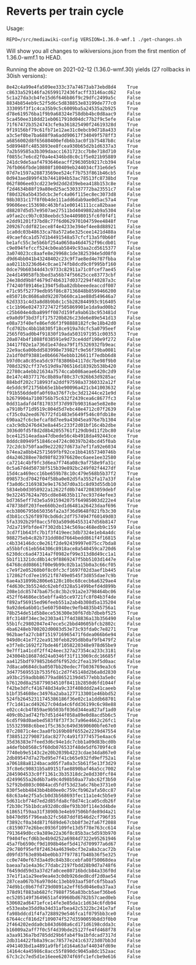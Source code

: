 Reverts per train cycle
======================

Usage:

    REPO=/src/mediawiki-config VERSION=1.36.0-wmf.1 ./get-changes.sh

Will show you all changes to wikiversions.json from the first mention of
1.36.0-wmf.1 to HEAD.

Running the above on 2021-02-12 (1.36.0-wmf.30) yields (27 rollbacks in 30ish versions):

    8e42c4a99e4fa509ee333c37a74673ab73ebd8d4	True
    c8633a529146fa26599172436facff33146acd62	False
    5c1a27da3cb4fe15d6f646b86f9c29dfc2499a5c	False
    8834b854eb9c52f5d6c5d838853e83199de777c0	False
    333095f3f1c4ca35b9c5c6009ba5a24535a2b925	True
    d78e619576ba1f9b9a68324e758dbb4bc0d8aac9	False
    5ca450ee310dd21eb0617910d04dc77b2f9c5efe	False
    71f67472b3524743cfe9a361825490f24619328d	True
    9f19156bf79c61fb71e12ae31c0ebcb9d718a433	False
    a3c5ef0be7ba688f9a6add90617f34049f578ff3	False
    a6856002d8f65680400efdb6b3ac0f1b75487b8c	False
    5d89948fc4853893ee8fcea930b65d2b1d6337a3	True
    7a2b59585a3b309daacc1631723cc7b8e718d710	False
    f0855c7e6cd2f0a4e4346bd8c0c1f5e021b95889	False
    241dc9de5aaf4793646eacff296305b9217cb394	False
    76fb066fbde10808f100409eb244034cf31e6de5	True
    07d7e1597a28873569ee524cf7b753f861b46cb5	False
    0d943aed899f43b7441894b53ac78513fc8738bd	True
    062f806ee03cd223e9d2dd2d39ebea418b153c8e	False
    f2d4634b88f19a80ed25ac530337772ba23551c7	False
    f80d326a5b435dcbc3efc4a06f115ec8ec3073d8	False
    98b3031c17f8f0b4de111add6dab9ae0d5ac57a4	True
    99606eec153698c463bfa1e00141111cca82baae	False
    d88207d5d57e9507ae27511bd4049802ab9a5304	False
    a9fae2cc9b7c038eebdc53e44098015fc6f0f4f1	False
    e2dd91201f37bd8c77f6d062970104759ee4848f	True
    209267cddf821ece8f4e4233e394ef4ee8d88921	False
    1ca0dc03b48633ca78a572a6e325cee1421d488a	False
    49caefdca1d57d1b4491548a57cfcf13a5f0b60f	False
    be1afc55c3e5b6bf254a0650a46d4752f96cdb01	True
    c9e094fefccf524cb0eab5849c93aa2cd5615377	False
    3a074023cc8aafe8e29968c1de3825394e5d08f0	False
    d9d64bb041b43248402c23c9f7ae8ed4e787fbba	False
    aa0211b3236d64c0cae174fb8dcd9c0f995bf160	False
    0dce79b60344d43c9733c82911a71c0fcef7ae45	False
    2e4d149058fb3bed3a56b74f56625cce83773cbf	False
    24e38dd9b8f4679d74b6317d0372294f40287a3c	False
    f74240f89146e1394f5dba82dbbeeedeaccdf007	False
    e71c95f52779edb95f86c87136848b8599466200	False
    e850710c8686a8d92207b660ca1ae88d549646a7	False
    62d3331c4d3a8d8b9b8c1c5b282844993c916405	False
    c1c1b96e02473727472f505869901e1da9ad00b2	False
    c25b604e4dba899ff087d159fa9ab61bc953481d	True
    e9a0d9f3bd3f1f175720b826c23de6e89e541d13	False
    e08a73f40efe86efd6f3f98888182fc9e18b42d0	False
    fcd702bc4bb1b8305f18ce919a7dcfc5a0795eef	False
    2565f05ad0b4f91830f19ada5031971951c00353	True
    20a074b4f1088f038591e9d73ce4ddf190e9f272	False
    34417f02e1a736d1e47dea79f1f5326932fb9eac	False
    22e9ac6a00bdd583998e73982fc9e56f39ba0081	False
    2a1df0df93881e0b66676ebbb126611f7edbb6d8	False
    b97d0ca8c85ea5dc97f83806b4117dc7be98f9b0	False
    708d3292cff37e519d9a706516d18392b538b420	False
    22780ca4ebb21634a7574ccab086aeae6420c2d9	False
    8e147c40377176c8b89af80c37c926b63d9285ac	False
    884bdf202c718993fa2ddf97598a37360332a12f	False
    4e5ddc9f21756b65e1bbe90096a421cb41003632	False
    f91b556dde0fa0f69a376f7cbc3d21244ce21e9d	False
    b2679904a7100756b75c632f2439cea6c8677fc3	False
    0dd31adafd4f817033f37d997b90316ae5e82e8e	False
    a7910bf71d9519c804d5d7ebc48e4712c07f2639	False
    cf35c0a2eed676772fd1483e5649f546c0fdb18e	False
    690aa2fc6cbefcaf8d7ee9a43045ea976e7b1304	False
    ca3c9db2476d43e8a445c233f2d01bf16c4b2dbe	False
    3036d0fd5f8d2d8b42055761f129db9d11f2bc80	False
    bce412514eadaa47dbede56c4b4918da492443ce	True
    8dddc80949f51846ce4724c00397b24bcd45f0ab	False
    72c2dcb750faad9e222027d673a7ef1fa92e6034	False
    b74ea2a8bb42571569fbf92ce1bb41657340746b	False
    d4a246288ee78d98f823976620ec6aee1ee32580	False
    ca7214c4bf9fc3d6ea7f746a08c9af758e9fa31c	False
    0c5a67d4d50738f515b39e892bc249f02f4427df	False
    15d4ca469ecc16be659b78c10c479e568b5b37f2	True
    098573cd7042f04f58ba0e02d5fa3552fa17a33f	False
    f3a0d6c3169383e9e1763d7d0a31c8d93d55db10	False
    5834eb0d3058922a12622fd0b74472083059debf	False
    9e322457624a705cd8e84635b117ec937d4efee3	False
    bd7365eff7d3e5a5915942075f64985003d222e4	False
    478738df203fee660b2ed1d6481a26423daaf696	True
    ecb3806795b650356fa2a3f36d9648f021fb3c30	False
    d3b81cc526f8970cbd6dc2df7574947f60149d03	False
    5fa3392b29f0acc5f03a509d64553147d56b8147	True
    7d2a719fbfde47f302db134c569ac468edb9c159	False
    3cd7f1b643fc7b1f3f419eec3db7324e1eb4a4dc	False
    988275eb4c82b731dd08d7664bedd861f4f16815	False
    c4b334146dcc0e261f2de92439997e075cc7bda8	False
    a55bbfc61eb564306c8918ace8a540459ca720d6	False
    6230dcc6ad47314a7f0982ef99e313d8d49cc1a1	False
    5b1f11321dcd8b14c9f8869247f5bb5103d1447e	False
    64768cdd08661f00e9b99c02b1a15b0a3c66cf05	False
    c7e9f2e05260b0f8c0fc3cf1697f02d3aef1b445	False
    172862fcd7ee19521f8749e0545f3d855dae7c9b	True
    6ae4a31899b2806e6128c10bc68cecb6a6329ae4	False
    f4d630c3b5524dc62ebfd328a51499befd4d899b	False
    208e1dc85747ba675c8c3b2c91a2e3798464bc06	False
    452ff64686ecb5ebffa4b5ce9721fc8f04b3f4de	False
    f892af56915ed96feeb551a2ab4b308d5a135204	False
    9a92de6a6b01c5e6075040ec9efb4835b45756a1	False
    78b254de51d5b8ece536300e30f67db7dbebf525	True
    8fc3148f34ec3e2303a417f4d38836a13b356490	False
    55b1fc29802047e47ece5c2bbd40605bfcb2802c	False
    4ba6248eb700202d0083d53e73c93fda0c7e8271	True
    962baefa27cb8f1519716965471f6dea066b6e94	False
    949d0c41e7f22ea9130feb8295d8b0af9fb479f2	False
    e3f7e8c1692f27bde46f1058220348e978d65be9	True
    9e7ff1a41cdf2ff424eec327a27354ca233c3181	False
    243004b18687dd24a0346f31f113069cdc16685f	False
    aa4125bdf979852b6df6f952dc2fea139f5d0aac	False
    7d8aca0684dcba0507bb20edec7fb036769ea3c6	True
    3d477569551b7535f61c2d7f45148d2b6a8d2830	False
    a93bc259adbb86779ad8652139d4577ebb3a5e0c	False
    b76120d8a258779034510f8411b2850d6fd1044f	False
    f42be3dfcf416748d34a9c33f408ddd2a41caeeb	False
    b1bf354608ec34976a2aba1277133001e46bbd52	False
    524fb26452311745386186f36e02c1a1ddb68701	False
    f7c1d41acd492627c04da4c6fdd36199c6c98e88	False
    e02cc4cb4f859ae9b503bf036d344ea827af1ad0	False
    409c0b2ad742fb7d51d44f058a89e0d8acd5b6c5	True
    6cd5f98d0aebed583f8f37f3c7a96e4662c26fc1	False
    155323988c6bee1f5c363c649d3690600bfe67e0	False
    07c20871c4ec3aa0fb169b08f6552e2239d47554	False
    f3885122790871dac8277c4a91f3774575e4aac6	False
    35d36383e7feed3d6c94e1dc7cbb1a09d83bcd0b	False
    a4defbb0568c5f60db076533f48de5df6709f4c8	False
    7740eb9e5143c2e20b2039b4223cdae34da867e0	False
    2db89547d7a27bd95e7f41cb65e932fd9ef752a1	False
    a706188a8124bacad05f7a0a3c5b61f5e13f3d29	False
    3fc8e6c90831b5a89151fae8890baf46a5cc7002	False
    2845904533c0ff1361c3b35318dc2e8d330fcf84	False
    d2499655a26d6b7a49c4d98b50aa77abc62f3b50	False
    52f92bd803c0084acd5fdf53d23a6c76be3731e0	False
    830f5ebb4843bb4b80ee0c759cfb962afa50cc87	False
    68c63a4e2f5a5cb0d3b568693fec11a1e4c5b5e9	False
    5d631cbf74d7ed2d85fda8cf8d74c1ca05cdb26f	False
    f2b30c75b1bdca932d0cd8ef93b30f114e3d4bde	False
    618651f59aa31f3890b3e4eb97506bfde89d4a21	False
    b8470d95f796eab32fc5687ddf8546d2cf796f35	False
    f3892cf0a34d871f689de67cbb8f3e2fa67f2088	True
    c8159077e26bec0936f109fe13d5f78e763cc614	False
    7913649d0cc9a389e22a36f8c85b3ac5d593b970	False
    f9404fecfd6b3e4b9d252a6984d7322e95261946	False
    45a7fb6590cf9d1098b46ef5d417d709977a6d67	False
    29c780f95ef8f24634a4639ebcf3e2a8a3cac72b	False
    d09fd3f63e89b4be0bb37f97781fb48b36f5e325	True
    cc0e740ef67d3a4d9c84b38ccebfa08f50068dea	False
    baeaa7a1e4a36c77dabc2197fbdd28b9d7a748f6	False
    f6459dd59d3a37d2fa0cee80716bdcb84a336f0d	False
    37e1f1a1a29ee9ea4e3c0db926ded8cdf2d0ae54	False
    287cea067b76a970d4c13ebb93aaf50fc6f5baa5	True
    74d9b1c0b67fd729d0891a2eff65d046e0a37aa3	False
    378d91f883ab682fc7988f756a83bcb5aef36be6	True
    ec5205149f3649651af49960bd6782b57caed0eb	False
    530602ad6471efce14fe3e85da1c1d634c6fdb94	True
    e533eabe35dd9a34d31afbea42c5322bc241e7af	False
    fa98bddcd1f4fa7288929e546fca1f0795bb3ce0	False
    67644ccf816d2f109074f527d3590059b8d3f0b0	True
    2f464202edda0cb843d608a6cd171d6198cdda3c	False
    b16009a2aff7f0c5f4d39bde25127fe4fd468f78	False
    a3aa9136a7bd785dd29b6fab4f9a1bfdcad7317d	False
    2db314422fb8a39cac78577e241c63723d07bb3d	False
    4941403bd1a4891a9fbf1d164a63af44034fd69e	False
    14164c4a45986c8acc55f890dc9045a8dc152aac	False
    67c3c2c7ed5d1e16eee62074f69fc1efcbe9e616	False
